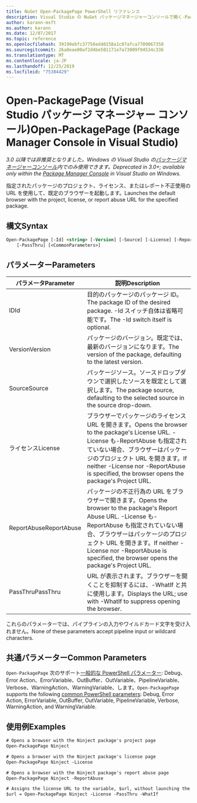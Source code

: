 ```yaml
---
title: NuGet Open-PackagePage PowerShell リファレンス
description: Visual Studio の NuGet パッケージマネージャーコンソールで開く-PackagePage PowerShell コマンドのリファレンスです。
author: karann-msft
ms.author: karann
ms.date: 12/07/2017
ms.topic: reference
ms.openlocfilehash: 39199ebfc37756ed40158a1c07afca7709067350
ms.sourcegitcommit: 26a8eae00af2d4be581171e7a73009f94534c336
ms.translationtype: MT
ms.contentlocale: ja-JP
ms.lasthandoff: 12/25/2019
ms.locfileid: "75384429"
---
```

# <a name="open-packagepage-package-manager-console-in-visual-studio"></a><span data-ttu-id="8828f-103">Open-PackagePage (Visual Studio パッケージ マネージャー コンソール)</span><span class="sxs-lookup"><span data-stu-id="8828f-103">Open-PackagePage (Package Manager Console in Visual Studio)</span></span>

<span data-ttu-id="8828f-104">*3.0 以降では非推奨となりました。Windows の Visual Studio の[パッケージマネージャーコンソール](../../consume-packages/install-use-packages-powershell.md)内でのみ使用できます。*</span><span class="sxs-lookup"><span data-stu-id="8828f-104">*Deprecated in 3.0+; available only within the [Package Manager Console](../../consume-packages/install-use-packages-powershell.md) in Visual Studio on Windows.*</span></span>

<span data-ttu-id="8828f-105">指定されたパッケージのプロジェクト、ライセンス、またはレポート不正使用の URL を使用して、既定のブラウザーを起動します。</span><span class="sxs-lookup"><span data-stu-id="8828f-105">Launches the default browser with the project, license, or report abuse URL for the specified package.</span></span>

## <a name="syntax"></a><span data-ttu-id="8828f-106">構文</span><span class="sxs-lookup"><span data-stu-id="8828f-106">Syntax</span></span>

```ps
Open-PackagePage [-Id] <string> [-Version] [-Source] [-License] [-ReportAbuse]
    [-PassThru] [<CommonParameters>]
```

## <a name="parameters"></a><span data-ttu-id="8828f-107">パラメーター</span><span class="sxs-lookup"><span data-stu-id="8828f-107">Parameters</span></span>

| <span data-ttu-id="8828f-108">パラメータ</span><span class="sxs-lookup"><span data-stu-id="8828f-108">Parameter</span></span> | <span data-ttu-id="8828f-109">説明</span><span class="sxs-lookup"><span data-stu-id="8828f-109">Description</span></span> |
| --- | --- |
| <span data-ttu-id="8828f-110">ID</span><span class="sxs-lookup"><span data-stu-id="8828f-110">Id</span></span> | <span data-ttu-id="8828f-111">目的のパッケージのパッケージ ID。</span><span class="sxs-lookup"><span data-stu-id="8828f-111">The package ID of the desired package.</span></span> <span data-ttu-id="8828f-112">-Id スイッチ自体は省略可能です。</span><span class="sxs-lookup"><span data-stu-id="8828f-112">The -Id switch itself is optional.</span></span> |
| <span data-ttu-id="8828f-113">Version</span><span class="sxs-lookup"><span data-stu-id="8828f-113">Version</span></span> | <span data-ttu-id="8828f-114">パッケージのバージョン。既定では、最新のバージョンになります。</span><span class="sxs-lookup"><span data-stu-id="8828f-114">The version of the package, defaulting to the latest version.</span></span> |
| <span data-ttu-id="8828f-115">Source</span><span class="sxs-lookup"><span data-stu-id="8828f-115">Source</span></span> | <span data-ttu-id="8828f-116">パッケージソース。ソースドロップダウンで選択したソースを既定として選択します。</span><span class="sxs-lookup"><span data-stu-id="8828f-116">The package source, defaulting to the selected source in the source drop-down.</span></span> |
| <span data-ttu-id="8828f-117">ライセンス</span><span class="sxs-lookup"><span data-stu-id="8828f-117">License</span></span> | <span data-ttu-id="8828f-118">ブラウザーでパッケージのライセンス URL を開きます。</span><span class="sxs-lookup"><span data-stu-id="8828f-118">Opens the browser to the package's License URL.</span></span> <span data-ttu-id="8828f-119">-License も-ReportAbuse も指定されていない場合、ブラウザーはパッケージのプロジェクト URL を開きます。</span><span class="sxs-lookup"><span data-stu-id="8828f-119">If neither -License nor -ReportAbuse is specified, the browser opens the package's Project URL.</span></span> |
| <span data-ttu-id="8828f-120">ReportAbuse</span><span class="sxs-lookup"><span data-stu-id="8828f-120">ReportAbuse</span></span> | <span data-ttu-id="8828f-121">パッケージの不正行為の URL をブラウザーで開きます。</span><span class="sxs-lookup"><span data-stu-id="8828f-121">Opens the browser to the package's Report Abuse URL.</span></span> <span data-ttu-id="8828f-122">-License も-ReportAbuse も指定されていない場合、ブラウザーはパッケージのプロジェクト URL を開きます。</span><span class="sxs-lookup"><span data-stu-id="8828f-122">If neither -License nor -ReportAbuse is specified, the browser opens the package's Project URL.</span></span> |
| <span data-ttu-id="8828f-123">PassThru</span><span class="sxs-lookup"><span data-stu-id="8828f-123">PassThru</span></span> | <span data-ttu-id="8828f-124">URL が表示されます。ブラウザーを開くことを抑制するには、-WhatIf と共に使用します。</span><span class="sxs-lookup"><span data-stu-id="8828f-124">Displays the URL; use with -WhatIf to suppress opening the browser.</span></span> |

<span data-ttu-id="8828f-125">これらのパラメーターでは、パイプラインの入力やワイルドカード文字を受け入れません。</span><span class="sxs-lookup"><span data-stu-id="8828f-125">None of these parameters accept pipeline input or wildcard characters.</span></span>

## <a name="common-parameters"></a><span data-ttu-id="8828f-126">共通パラメーター</span><span class="sxs-lookup"><span data-stu-id="8828f-126">Common Parameters</span></span>

<span data-ttu-id="8828f-127">`Open-PackagePage` 次のサポート[一般的な PowerShell パラメーター](https://go.microsoft.com/fwlink/?LinkID=113216): Debug、Error Action、ErrorVariable、OutBuffer、OutVariable、PipelineVariable、Verbose、WarningAction、WarningVariable、します。</span><span class="sxs-lookup"><span data-stu-id="8828f-127">`Open-PackagePage` supports the following [common PowerShell parameters](https://go.microsoft.com/fwlink/?LinkID=113216): Debug, Error Action, ErrorVariable, OutBuffer, OutVariable, PipelineVariable, Verbose, WarningAction, and WarningVariable.</span></span>

## <a name="examples"></a><span data-ttu-id="8828f-128">使用例</span><span class="sxs-lookup"><span data-stu-id="8828f-128">Examples</span></span>

```ps
# Opens a browser with the Ninject package's project page
Open-PackagePage Ninject

# Opens a browser with the Ninject package's license page
Open-PackagePage Ninject -License

# Opens a browser with the Ninject package's report abuse page  
Open-PackagePage Ninject -ReportAbuse

# Assigns the license URL to the variable, $url, without launching the browser
$url = Open-PackagePage Ninject -License -PassThru -WhatIf
```